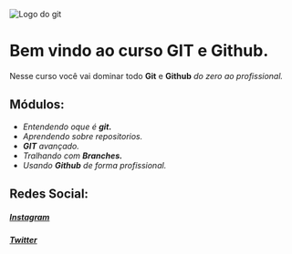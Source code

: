 ![Logo do git](https://sujeitoprogramador.com/wp-content/uploads/2021/04/gitimage.png)
# Bem vindo ao curso GIT e Github.
Nesse curso você vai dominar todo **Git** e **Github** _do zero ao profissional._

## Módulos:
* _Entendendo oque é **git.**_
* _Aprendendo sobre repositorios._ 
* _**GIT** avançado._ 
* _Tralhando com **Branches.**_
* _Usando **Github** de forma profissional._



## Redes Social:
##### [**Instagram**](https://instagram.com/jott4pe.silva?igshid=ZDdkNTZiNTM=)

##### [**Twitter**](https://twitter.com/Pedro_villart)
